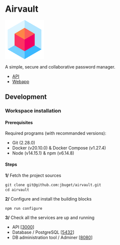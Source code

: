 # Airvault

![Airvault Logo](docs/images/airvault_128.png)

A simple, secure and collaborative password manager.

- [API](https://passwords-api-production.herokuapp.com/)
- [Webapp](https://passwords-webapp-production.herokuapp.com/)

## Development

### Workspace installation

#### Prerequisites

Required programs (with recommanded versions):
- Git (2.28.0)
- Docker (v20.10.0) & Docker Compose (v1.27.4)
- Node (v14.15.1) & npm (v6.14.8)

#### Steps

**1/** Fetch the project sources

```shell script
git clone git@github.com:jbuget/airvault.git
cd airvault
```

**2/** Configure and install the building blocks

```shell script
npm run configure
```

**3/** Check all the services are up and running

- API [[3000](http://localhost:3000)]
- Database / PostgreSQL [[5432](pg://admin:admin@db/airvault)]
- DB administration tool / Adminer [[8080](http://localhost:8080)]
